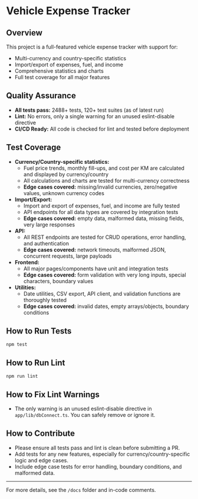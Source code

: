 # Vehicle Expense Tracker

## Overview

This project is a full-featured vehicle expense tracker with support for:
- Multi-currency and country-specific statistics
- Import/export of expenses, fuel, and income
- Comprehensive statistics and charts
- Full test coverage for all major features

## Quality Assurance

- **All tests pass:** 2488+ tests, 120+ test suites (as of latest run)
- **Lint:** No errors, only a single warning for an unused eslint-disable directive
- **CI/CD Ready:** All code is checked for lint and tested before deployment

## Test Coverage

- **Currency/Country-specific statistics:**
  - Fuel price trends, monthly fill-ups, and cost per KM are calculated and displayed by currency/country
  - All calculations and charts are tested for multi-currency correctness
  - **Edge cases covered:** missing/invalid currencies, zero/negative values, unknown currency codes
- **Import/Export:**
  - Import and export of expenses, fuel, and income are fully tested
  - API endpoints for all data types are covered by integration tests
  - **Edge cases covered:** empty data, malformed data, missing fields, very large responses
- **API:**
  - All REST endpoints are tested for CRUD operations, error handling, and authentication
  - **Edge cases covered:** network timeouts, malformed JSON, concurrent requests, large payloads
- **Frontend:**
  - All major pages/components have unit and integration tests
  - **Edge cases covered:** form validation with very long inputs, special characters, boundary values
- **Utilities:**
  - Date utilities, CSV export, API client, and validation functions are thoroughly tested
  - **Edge cases covered:** invalid dates, empty arrays/objects, boundary conditions

## How to Run Tests

```
npm test
```

## How to Run Lint

```
npm run lint
```

## How to Fix Lint Warnings

- The only warning is an unused eslint-disable directive in `app/lib/dbConnect.ts`. You can safely remove or ignore it.

## How to Contribute

- Please ensure all tests pass and lint is clean before submitting a PR.
- Add tests for any new features, especially for currency/country-specific logic and edge cases.
- Include edge case tests for error handling, boundary conditions, and malformed data.

---

For more details, see the `/docs` folder and in-code comments.